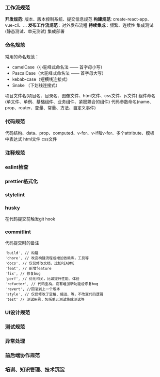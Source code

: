 ### 工作流规范

**开发规范**: 版本、版本控制系统、提交信息规范
**构建规范**: create-react-app、vue-cli、...
**发布工作流规范**：对外发布流程
**持续集成**：频繁、连续性 集成测试(静态测试、单元测试) 集成部署

### 命名规范

常用的命名规范：

- camelCase（小驼峰式命名法 —— 首字母小写）
- PascalCase（大驼峰式命名法 —— 首字母大写）
- kebab-case（短横线连接式）
- Snake （下划线连接式）

项目文件名(项目名、目录名、图像文件、html文件、css文件、js文件)
组件命名(单文件、单例、基础组件、业务组件、紧密耦合的组件)
代码参数命名(name、prop、router、变量、常量、方法、自定义事件)

### 代码规范

代码结构、data、prop、computed、v-for、v-if和v-for、多个attribute、模板中表达式
html文件
css文件

### 注释规范

### eslint检查

### prettier格式化

### stylelint

### husky

在代码提交前触发git hook

### commitlint

代码提交时的备注

```
'build', // 构建
'chore', // 改变构建流程或增加依赖库，工具等
'docs', // 仅仅修改文档，比如README
'feat', // 新增feature
'fix', // 修复bug
'perf', // 优化相关，比如提升性能、体验
'refactor', // 代码重构，没有增加新功能或修复bug
'revert', //回滚到上一个版本
'style', // 仅仅修改了空格、缩进、等，不改变代码逻辑
'test' // 测试用例，包括单元测试集成测试等
```

### UI设计规范

### 测试规范

### 异常处理

### 前后端协作规范

### 培训、知识管理、技术沉淀

